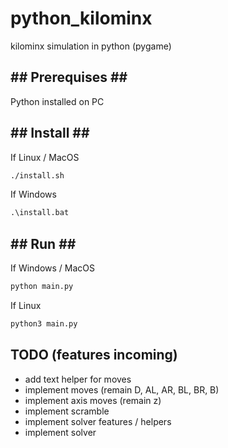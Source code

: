 # python_kilominx

kilominx simulation in python (pygame)

## \#\# Prerequises \#\#

Python installed on PC

## \#\# Install \#\#

If Linux / MacOS

```sh
./install.sh
```

If Windows

```bat
.\install.bat
```

## \#\# Run \#\#

If Windows / MacOS

```sh
python main.py
```

If Linux

```sh
python3 main.py
```

## TODO (features incoming)

* add text helper for moves
* implement moves (remain D, AL, AR, BL, BR, B)
* implement axis moves (remain z)
* implement scramble
* implement solver features / helpers
* implement solver
